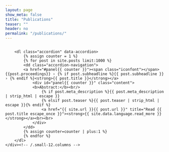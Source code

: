 ```yaml
---
layout: page
show_meta: false
title: "Publications"
teaser: ""
header: no
permalink: "/publications/"
---
```


<div id="blog-index" class="row">
	<div class="small-12 columns t30">
<!--		<h1>{{ page.title }}</h1>
		{% if page.teaser %}<p class="teaser">{{ page.teaser }}</p>{% endif %} -->

		<dl class="accordion" data-accordion>
			{% assign counter = 1 %}
			{% for post in site.posts limit:1000 %}
			<dd class="accordion-navigation">
			<a href="#panel{{ counter }}"><span class="iconfont"></span>{{post.proceedings}} › {% if post.subheadline %}{{ post.subheadline }} › {% endif %}<strong>{{ post.title }}</strong></a> 
				<div id="panel{{ counter }}" class="content">
				<b>Abstract:</b><br/>
					{% if post.meta_description %}{{ post.meta_description | strip_html | escape }}					
					{% elsif post.teaser %}{{ post.teaser | strip_html | escape }}{% endif %}
					<a href="{{ site.url }}{{ post.url }}" title="Read {{ post.title escape_once }}"><strong>{{ site.data.language.read_more }}</strong></a><br><br>
				</div>
			</dd>
			{% assign counter=counter | plus:1 %}
			{% endfor %}
		</dl>
	</div><!-- /.small-12.columns -->
</div><!-- /.row -->
